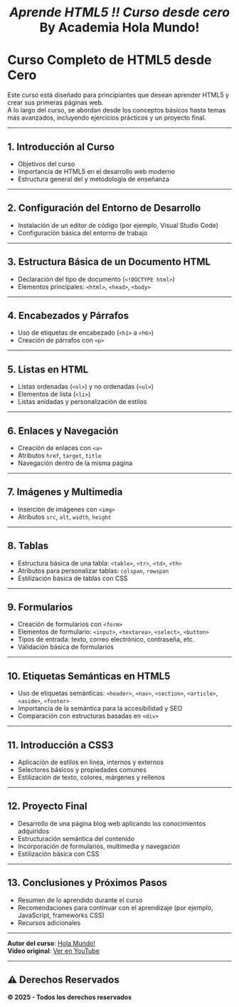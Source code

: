 <div align="center">
  
# __*Aprende HTML5 !! Curso desde cero*__ By Academia Hola Mundo!

</div>

# Curso Completo de HTML5 desde Cero

Este curso está diseñado para principiantes que desean aprender HTML5 y crear sus primeras páginas web.  
A lo largo del curso, se abordan desde los conceptos básicos hasta temas más avanzados, incluyendo ejercicios prácticos y un proyecto final.


---

## 1. Introducción al Curso

- Objetivos del curso  
- Importancia de HTML5 en el desarrollo web moderno  
- Estructura general del y metodología de enseñanza

---

## 2. Configuración del Entorno de Desarrollo

- Instalación de un editor de código (por ejemplo, Visual Studio Code)  
- Configuración básica del entorno de trabajo  

---

## 3. Estructura Básica de un Documento HTML

- Declaración del tipo de documento (`<!DOCTYPE html>`)  
- Elementos principales: `<html>`, `<head>`, `<body>`  

---

## 4. Encabezados y Párrafos

- Uso de etiquetas de encabezado (`<h1>` a `<h6>`)  
- Creación de párrafos con `<p>`  

---

## 5. Listas en HTML

- Listas ordenadas (`<ol>`) y no ordenadas (`<ul>`)  
- Elementos de lista (`<li>`)  
- Listas anidadas y personalización de estilos

---

## 6. Enlaces y Navegación

- Creación de enlaces con `<a>`  
- Atributos `href`, `target`, `title`  
- Navegación dentro de la misma página

---

## 7. Imágenes y Multimedia

- Inserción de imágenes con `<img>`  
- Atributos `src`, `alt`, `width`, `height`  

---

## 8. Tablas

- Estructura básica de una tabla: `<table>`, `<tr>`, `<td>`, `<th>`  
- Atributos para personalizar tablas: `colspan`, `rowspan`  
- Estilización básica de tablas con CSS

---

## 9. Formularios

- Creación de formularios con `<form>`  
- Elementos de formulario: `<input>`, `<textarea>`, `<select>`, `<button>`  
- Tipos de entrada: texto, correo electrónico, contraseña, etc.  
- Validación básica de formularios

---

## 10. Etiquetas Semánticas en HTML5

- Uso de etiquetas semánticas: `<header>`, `<nav>`, `<section>`, `<article>`, `<aside>`, `<footer>`  
- Importancia de la semántica para la accesibilidad y SEO  
- Comparación con estructuras basadas en `<div>`

---

## 11. Introducción a CSS3

- Aplicación de estilos en línea, internos y externos  
- Selectores básicos y propiedades comunes
- Estilización de texto, colores, márgenes y rellenos

---

## 12. Proyecto Final

- Desarrollo de una página blog web aplicando los conocimientos adquiridos  
- Estructuración semántica del contenido  
- Incorporación de formularios, multimedia y navegación  
- Estilización básica con CSS

---

## 13. Conclusiones y Próximos Pasos

- Resumen de lo aprendido durante el curso  
- Recomendaciones para continuar con el aprendizaje (por ejemplo, JavaScript, frameworks CSS)  
- Recursos adicionales

---

**Autor del curso**: [Hola Mundo!](https://www.youtube.com/@HolaMundoDev)  
**Video original**: [Ver en YouTube](https://youtu.be/MJkdaVFHrto?si=ZnTJakDj_N2eiYt5)

---

## ⚠️ Derechos Reservados  
**© 2025 - Todos los derechos reservados**



